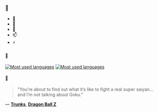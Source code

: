 ### 👋

- 🔭
- 🌱
- 💬
- 📫
- ⚡

#### 🧏

[![Most used languages](https://github-readme-stats-aynah.vercel.app/api/top-langs/?username=aynh&theme=solarized-dark&langs_count=6&layout=compact&hide_title=true)](https://github.com/anuraghazra/github-readme-stats#gh-dark-mode-only)
[![Most used languages](https://github-readme-stats-aynah.vercel.app/api/top-langs/?username=aynh&theme=solarized-light&langs_count=6&layout=compact&hide_title=true)](https://github.com/anuraghazra/github-readme-stats#gh-light-mode-only)

#### 💬

> "You’re about to find out what it’s like to fight a real super saiyan… and I’m not talking about Goku."

&mdash; [**Trunks**](https://myanimelist.net/character.php?q=Trunks&cat=character), [**Dragon Ball Z**](https://myanimelist.net/search/all?q=Dragon%20Ball%20Z&cat=all)
